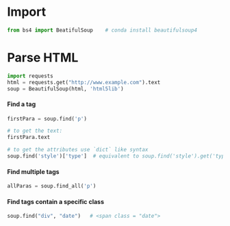 # Import
```python
from bs4 import BeatifulSoup    # conda install beautifulsoup4
```

# Parse HTML
```python
import requests
html = requests.get("http://www.example.com").text
soup = BeautifulSoup(html, 'html5lib')
```

#### Find a tag
```python
firstPara = soup.find('p')  

# to get the text: 
firstPara.text

# to get the attributes use `dict` like syntax
soup.find('style')['type']  # equivalent to soup.find('style').get('type')
```

#### Find multiple tags
```python
allParas = soup.find_all('p')
```

#### Find tags contain a specific class
```python
soup.find("div", "date")   # <span class = "date">
```

